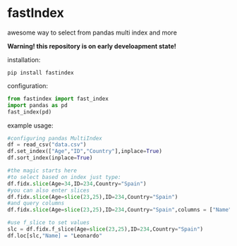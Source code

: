# fastIndex
awesome way to select from pandas multi index and more

**Warning! this repository is on early develoapment state!**

installation:
```
pip install fastindex
```
configuration:

```python
from fastindex import fast_index
import pandas as pd
fast_index(pd)
```
example usage:
```python
#configuring pandas MultiIndex
df = read_csv("data.csv")
df.set_index(["Age","ID","Country"],inplace=True)
df.sort_index(inplace=True)

#the magic starts here
#to select based on index just type:
df.fidx.slice(Age=34,ID=234,Country="Spain")
#you can also enter slices
df.fidx.slice(Age=slice(23,25),ID=234,Country="Spain")
#and query columns
df.fidx.slice(Age=slice(23,25),ID=234,Country="Spain",columns = ["Name"])

#use f_slice to set values
slc = df.fidx.f_slice(Age=slice(23,25),ID=234,Country="Spain")
df.loc[slc,"Name] = "Leonardo"
```
